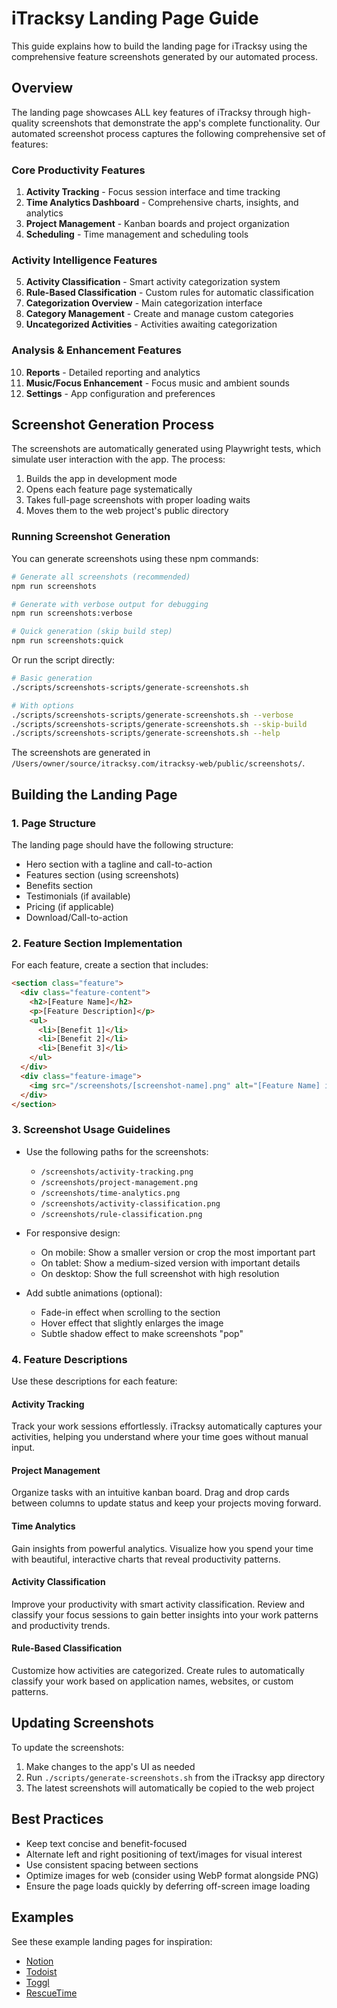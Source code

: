 # iTracksy Landing Page Guide

This guide explains how to build the landing page for iTracksy using the comprehensive feature screenshots generated by our automated process.

## Overview

The landing page showcases ALL key features of iTracksy through high-quality screenshots that demonstrate the app's complete functionality. Our automated screenshot process captures the following comprehensive set of features:

### Core Productivity Features

1. **Activity Tracking** - Focus session interface and time tracking
2. **Time Analytics Dashboard** - Comprehensive charts, insights, and analytics
3. **Project Management** - Kanban boards and project organization
4. **Scheduling** - Time management and scheduling tools

### Activity Intelligence Features

5. **Activity Classification** - Smart activity categorization system
6. **Rule-Based Classification** - Custom rules for automatic classification
7. **Categorization Overview** - Main categorization interface
8. **Category Management** - Create and manage custom categories
9. **Uncategorized Activities** - Activities awaiting categorization

### Analysis & Enhancement Features

10. **Reports** - Detailed reporting and analytics
11. **Music/Focus Enhancement** - Focus music and ambient sounds
12. **Settings** - App configuration and preferences

## Screenshot Generation Process

The screenshots are automatically generated using Playwright tests, which simulate user interaction with the app. The process:

1. Builds the app in development mode
2. Opens each feature page systematically
3. Takes full-page screenshots with proper loading waits
4. Moves them to the web project's public directory

### Running Screenshot Generation

You can generate screenshots using these npm commands:

```bash
# Generate all screenshots (recommended)
npm run screenshots

# Generate with verbose output for debugging
npm run screenshots:verbose

# Quick generation (skip build step)
npm run screenshots:quick
```

Or run the script directly:

```bash
# Basic generation
./scripts/screenshots-scripts/generate-screenshots.sh

# With options
./scripts/screenshots-scripts/generate-screenshots.sh --verbose
./scripts/screenshots-scripts/generate-screenshots.sh --skip-build
./scripts/screenshots-scripts/generate-screenshots.sh --help
```

The screenshots are generated in `/Users/owner/source/itracksy.com/itracksy-web/public/screenshots/`.

## Building the Landing Page

### 1. Page Structure

The landing page should have the following structure:

- Hero section with a tagline and call-to-action
- Features section (using screenshots)
- Benefits section
- Testimonials (if available)
- Pricing (if applicable)
- Download/Call-to-action

### 2. Feature Section Implementation

For each feature, create a section that includes:

```html
<section class="feature">
  <div class="feature-content">
    <h2>[Feature Name]</h2>
    <p>[Feature Description]</p>
    <ul>
      <li>[Benefit 1]</li>
      <li>[Benefit 2]</li>
      <li>[Benefit 3]</li>
    </ul>
  </div>
  <div class="feature-image">
    <img src="/screenshots/[screenshot-name].png" alt="[Feature Name] in iTracksy" loading="lazy" />
  </div>
</section>
```

### 3. Screenshot Usage Guidelines

- Use the following paths for the screenshots:

  - `/screenshots/activity-tracking.png`
  - `/screenshots/project-management.png`
  - `/screenshots/time-analytics.png`
  - `/screenshots/activity-classification.png`
  - `/screenshots/rule-classification.png`

- For responsive design:

  - On mobile: Show a smaller version or crop the most important part
  - On tablet: Show a medium-sized version with important details
  - On desktop: Show the full screenshot with high resolution

- Add subtle animations (optional):
  - Fade-in effect when scrolling to the section
  - Hover effect that slightly enlarges the image
  - Subtle shadow effect to make screenshots "pop"

### 4. Feature Descriptions

Use these descriptions for each feature:

#### Activity Tracking

Track your work sessions effortlessly. iTracksy automatically captures your activities, helping you understand where your time goes without manual input.

#### Project Management

Organize tasks with an intuitive kanban board. Drag and drop cards between columns to update status and keep your projects moving forward.

#### Time Analytics

Gain insights from powerful analytics. Visualize how you spend your time with beautiful, interactive charts that reveal productivity patterns.

#### Activity Classification

Improve your productivity with smart activity classification. Review and classify your focus sessions to gain better insights into your work patterns and productivity trends.

#### Rule-Based Classification

Customize how activities are categorized. Create rules to automatically classify your work based on application names, websites, or custom patterns.

## Updating Screenshots

To update the screenshots:

1. Make changes to the app's UI as needed
2. Run `./scripts/generate-screenshots.sh` from the iTracksy app directory
3. The latest screenshots will automatically be copied to the web project

## Best Practices

- Keep text concise and benefit-focused
- Alternate left and right positioning of text/images for visual interest
- Use consistent spacing between sections
- Optimize images for web (consider using WebP format alongside PNG)
- Ensure the page loads quickly by deferring off-screen image loading

## Examples

See these example landing pages for inspiration:

- [Notion](https://www.notion.so/)
- [Todoist](https://todoist.com/)
- [Toggl](https://toggl.com/)
- [RescueTime](https://www.rescuetime.com/)
